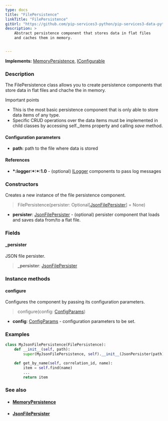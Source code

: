 ```yaml
---
type: docs
title: "FilePersistence"
linkTitle: "FilePersistence"
gitUrl: "https://github.com/pip-services3-python/pip-services3-data-python"
description: >
    Abstract persistence component that stores data in flat files
    and caches them in memory.


---
```


**Implements:** [MemoryPersistence](../memory_persistence), [IConfigurable](../../../commons/config/iconfigurable)

### Description

The FilePersistence class allows you to create persistence components that store data in flat files and chache the in memory.

Important points

- This is the most basic persistence component that is only able to store data items of any type. 
- Specific CRUD operations over the data items must be implemented in child classes by accessing self._items property and calling *save* method.

#### Configuration parameters
- **path**: path to the file where data is stored

#### References
- **\*:logger:\*:\*:1.0** - (optional) [ILogger](../../../components/log/ilogger) components to pass log messages



### Constructors
Creates a new instance of the file persistence component.

> FilePersistence(persister: Optional[[JsonFilePersister](../json_file_persister)] = None)

- **persister**: [JsonFilePersister](../json_file_persister) - (optional) persister component that loads and saves data from/to a flat file.

### Fields

<span class="hide-title-link">

#### _persister
JSON file persister.
> **_persister**: [JsonFilePersister](../json_file_persister)

</span>


### Instance methods

#### configure
Configures the component by passing its configuration parameters.

> configure(config: [ConfigParams](../../../commons/config/config_params))

- **config**: [ConfigParams](../../../commons/config/config_params) - configuration parameters to be set.

### Examples

```python
class MyJsonFilePersistence(FilePersistence):
    def __init__(self, path):
        super(MyJsonFilePersistence, self).__init__(JsonPersister(path))

    def get_by_name(self, correlation_id, name):
        item = self.find(name)
        ...
        return item

```


### See also
- #### [MemoryPersistence](../memory_persistence)
- #### [JsonFilePersister](../json_file_persister)
